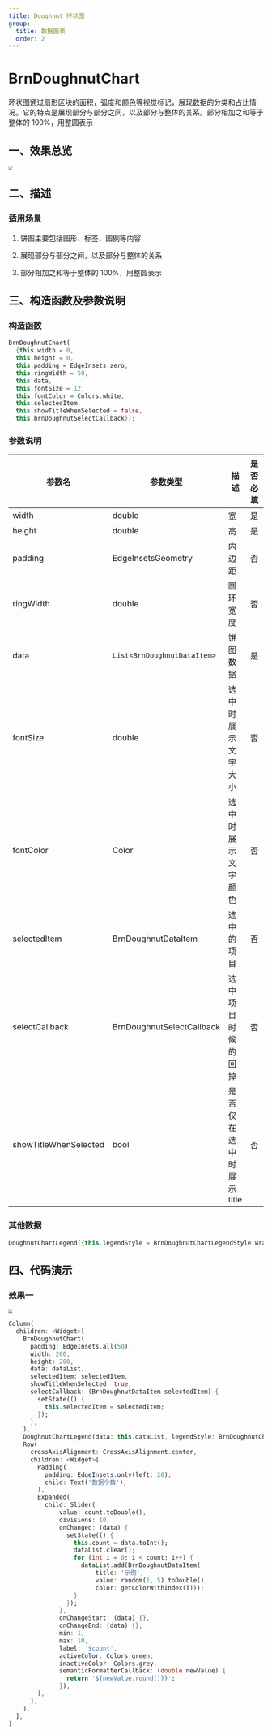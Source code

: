 ```yaml
---
title: Doughnut 环状图
group:
  title: 数据图表
  order: 2
---
```

# BrnDoughnutChart

环状图通过扇形区块的面积，弧度和颜色等视觉标记，展现数据的分类和占比情况。它的特点是展现部分与部分之间，以及部分与整体的关系。部分相加之和等于整体的 100%，用整圆表示

## 一、效果总览

<img src="./img/BrnDoughnutChartIntro.png" style="zoom:50%;" /> 

## 二、描述

### 适用场景

1. 饼图主要包括图形、标签、图例等内容

2. 展现部分与部分之间，以及部分与整体的关系

3. 部分相加之和等于整体的 100%，用整圆表示

## 三、构造函数及参数说明

### 构造函数


```dart
BrnDoughnutChart(
  {this.width = 0,
  this.height = 0,
  this.padding = EdgeInsets.zero,
  this.ringWidth = 50,
  this.data,
  this.fontSize = 12,
  this.fontColor = Colors.white,
  this.selectedItem,
  this.showTitleWhenSelected = false,
  this.brnDoughnutSelectCallback});
```
### 参数说明

| **参数名** | **参数类型** | **描述** | **是否必填** | **默认值** |
| --- | --- | --- | --- | --- |
| width | double | 宽 | 是 | 0 |
| height | double | 高 | 是 | 0 |
| padding | EdgeInsetsGeometry | 内边距 | 否 | EdgeInsets.zero |
| ringWidth | double | 圆环宽度 | 否 | 50 |
| data | `List<BrnDoughnutDataItem>` | 饼图数据 | 是 |  |
| fontSize | double | 选中时展示文字大小 | 否 | 12 |
| fontColor | Color | 选中时展示文字颜色 | 否 |  |
| selectedItem | BrnDoughnutDataItem | 选中的项目 | 否 |  |
| selectCallback | BrnDoughnutSelectCallback | 选中项目时候的回掉 | 否 |  |
| showTitleWhenSelected | bool | 是否仅在选中时展示 title  | 否 |  |

### 其他数据


```dart
DoughnutChartLegend({this.legendStyle = BrnDoughnutChartLegendStyle.wrap, this.data});
```
## 四、代码演示

### 效果一

<img src="./img/BrnDoughnutChartDemo1.png" style="zoom:50%;" />



```dart
Column(
  children: <Widget>[
    BrnDoughnutChart(
      padding: EdgeInsets.all(50),
      width: 200,
      height: 200,
      data: dataList,
      selectedItem: selectedItem,
      showTitleWhenSelected: true,
      selectCallback: (BrnDoughnutDataItem selectedItem) {
        setState(() {
          this.selectedItem = selectedItem;
        });
      },
    ),
    DoughnutChartLegend(data: this.dataList, legendStyle: BrnDoughnutChartLegendStyle.wrap),
    Row(
      crossAxisAlignment: CrossAxisAlignment.center,
      children: <Widget>[
        Padding(
          padding: EdgeInsets.only(left: 20),
          child: Text('数据个数'),
        ),
        Expanded(
          child: Slider(
              value: count.toDouble(),
              divisions: 10,
              onChanged: (data) {
                setState(() {
                  this.count = data.toInt();
                  dataList.clear();
                  for (int i = 0; i < count; i++) {
                    dataList.add(BrnDoughnutDataItem(
                        title: '示例',
                        value: random(1, 5).toDouble(),
                        color: getColorWithIndex(i)));
                  }
                });
              },
              onChangeStart: (data) {},
              onChangeEnd: (data) {},
              min: 1,
              max: 10,
              label: '$count',
              activeColor: Colors.green,
              inactiveColor: Colors.grey,
              semanticFormatterCallback: (double newValue) {
                return '${newValue.round()}}';
              }),
        ),
      ],
    ),
  ],
)
```

